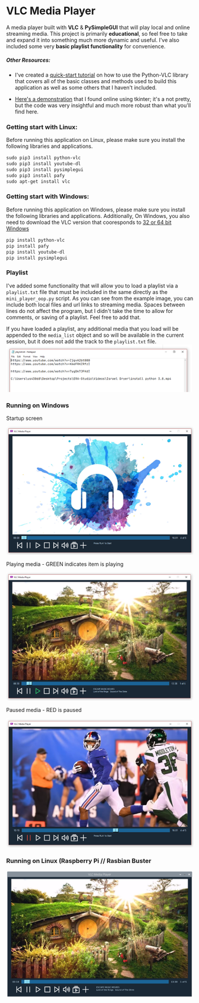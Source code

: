 # VLC Media Player  
A media player built with **VLC** & **PySimpleGUI** that will play local and online streaming media. This project is primarily **educational**, so feel free to take and expand it into something much more dynamic and useful. I've also included some very **basic playlist functionality** for convenience.  

##### Other Resources:  
- I've created a [quick-start tutorial](Python-VLC-Quick-Start.ipynb) on how to use the Python-VLC library that covers all of the basic classes and methods used to build this application as well as some others that I haven't included.  

- [Here's a demonstration](https://github.com/oaubert/python-vlc/blob/master/examples/tkvlc.py) that I found online using tkinter; it's a not pretty, but the code was very insightful and much more robust than what you'll find here.  


### Getting start with Linux:  
Before running this application on Linux, please make sure you install the following libraries and applications.
```
sudo pip3 install python-vlc
sudo pip3 install youtube-dl
sudo pip3 install pysimplegui
sudo pip3 install pafy
sudo apt-get install vlc
```

### Getting start with Windows:
Before running this application on Windows, please make sure you install the following libraries and applications. Additionally, On Windows, you also need to download the VLC version that cooresponds to [32 or 64 bit Windows](https://www.videolan.org/vlc/)   

```
pip install python-vlc
pip install pafy
pip install youtube-dl
pip install pysimplegui
```

### Playlist  
I've added some functionality that will allow you to load a playlist via a `playlist.txt` file that must be included in the same directly as the `mini_player_oop.py` script. As you can see from the example image, you can include both local files and url links to streaming media. Spaces between lines do not affect the program, but I didn't take the time to allow for comments, or saving of a playlist. Feel free to add that.

If you have loaded a playlist, any additional media that you load will be appended to the `media_list` object and so will be available in the current session, but it does not add the track to the `playlist.txt` file.  
![](Examples/playlist.png)


### Running on **Windows**    
Startup screen  

![](Examples/startup.png)  

Playing media - GREEN indicates item is playing  

![](Examples/playing1.png)

Paused media - RED is paused  

![](Examples/paused.PNG)  

### Running on **Linux (Raspberry Pi // Rasbian Buster**  

![](Examples/playing2.png)


